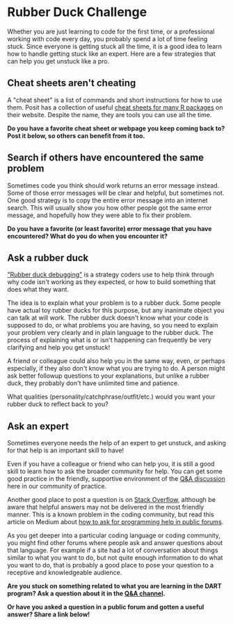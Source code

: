 # Rubber Duck Challenge

Whether you are just learning to code for the first time, or a professional working with code every day, you probably spend a lot of time feeling stuck. Since everyone is getting stuck all the time, it is a good idea to learn how to handle getting stuck like an expert. Here are a few strategies that can help you get unstuck like a pro.

## Cheat sheets aren't cheating 
A "cheat sheet" is a list of commands and short instructions for how to use them. Posit has a collection of useful [cheat sheets for many R packages](https://posit.co/resources/cheatsheets/) on their website. Despite the name, they are tools you can use all the time.

**Do you have a favorite cheat sheet or webpage you keep coming back to? Post it below, so others can benefit from it too.**

## Search if others have encountered the same problem
Sometimes code you think should work returns an error message instead. Some of those error messages will be clear and helpful, but sometimes not. One good strategy is to copy the entire error message into an internet search. This will usually show you how other people got the same error message, and hopefully how they were able to fix their problem.

**Do you have a favorite (or least favorite) error message that you have encountered? What do you do when you encounter it?**

## Ask a rubber duck
["Rubber duck debugging"](https://en.wikipedia.org/wiki/Rubber_duck_debugging) is a strategy coders use to help think through why code isn't working as they expected, or how to build something that does what they want.

The idea is to explain what your problem is to a rubber duck. Some people have actual toy rubber ducks for this purpose, but any inanimate object you can talk at will work. The rubber duck doesn't know what your code is supposed to do, or what problems you are having, so you need to explain your problem very clearly and in plain language to the rubber duck. The process of explaining what is or isn't happening can frequently be very clarifying and help you get unstuck!

A friend or colleague could also help you in the same way, even, or perhaps especially, if they also don't know what you are trying to do. A person might ask better followup questions to your explanations, but unlike a rubber duck, they probably don't have unlimited time and patience. 

What qualities (personality/catchphrase/outfit/etc.) would you want your rubber duck to reflect back to you?

## Ask an expert
Sometimes everyone needs the help of an expert to get unstuck, and asking for that help is an important skill to have!

Even if you have a colleague or friend who can help you, it is still a good skill to learn how to ask the broader community for help. You can get some good practice in the friendly, supportive environment of the [Q&A discussion](https://github.com/arcus/DART_Community_of_Practice/discussions/categories/q-a) here in our community of practice. 

Another good place to post a question is on [Stack Overflow](https://stackoverflow.com), although be aware that helpful answers may not be delivered in the most friendly manner. This is a known problem in the coding community, but read this article on Medium about [how to ask for programming help in public forums](https://medium.com/the-self-taught-programmer/as-a-new-programmer-asking-for-help-is-intimidating-5188a0f62ab9).

As you get deeper into a particular coding language or coding community, you might find other forums where people ask and answer questions about that language. For example if a site had a lot of conversation about things similar to what you want to do, but not quite enough information to do what you want to do, that is probably a good place to pose your question to a receptive and knowledgeable audience.

**Are you stuck on something related to what you are learning in the DART program? Ask a question about it in the [Q&A channel](https://github.com/arcus/DART_Community_of_Practice/discussions/categories/q-a).**

**Or have you asked a question in a public forum and gotten a useful answer? Share a link below!**